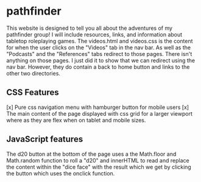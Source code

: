 # pathfinder
This website is designed to tell you all about the adventures of my pathfinder group! I will include resources, links, and information about tabletop roleplaying games. 
The videos.html and videos.css is the content for when the user clicks on the "Videos" tab in the nav bar. As well as the "Podcasts" and the "References" tabs redirect to those pages. There isn't anything on those pages. I just did it to show that we can redirect using the nav bar. However, they do contain a back to home button and links to the other two directories.

## CSS Features
[x] Pure css navigation menu with hamburger button for mobile users
[x] The main content of the page displayed with css grid for a larger viewport where as they are flex when on tablet and mobile sizes. 

## JavaScript features
The d20 button at the bottom of the page uses a the Math.floor and Math.random function to roll a "d20" and innerHTML to read and replace the content within the "dice face" with the result which we get by clicking the button which uses the onclick function.
